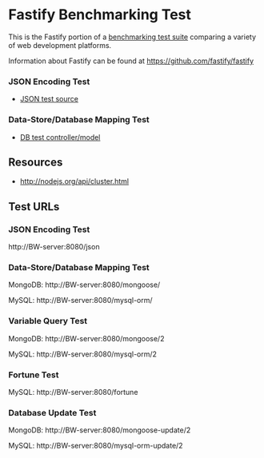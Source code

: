 # Fastify Benchmarking Test

This is the Fastify portion of a [benchmarking test suite](../) comparing a variety of web development platforms.

Information about Fastify can be found at https://github.com/fastify/fastify

### JSON Encoding Test

* [JSON test source](app.js)

### Data-Store/Database Mapping Test

* [DB test controller/model](app.js)

## Resources
* http://nodejs.org/api/cluster.html

## Test URLs
### JSON Encoding Test

http://BW-server:8080/json

### Data-Store/Database Mapping Test

MongoDB:
http://BW-server:8080/mongoose/

MySQL:
http://BW-server:8080/mysql-orm/

### Variable Query Test

MongoDB:
http://BW-server:8080/mongoose/2

MySQL:
http://BW-server:8080/mysql-orm/2

### Fortune Test

MySQL:
http://BW-server:8080/fortune

### Database Update Test

MongoDB:
http://BW-server:8080/mongoose-update/2

MySQL:
http://BW-server:8080/mysql-orm-update/2

